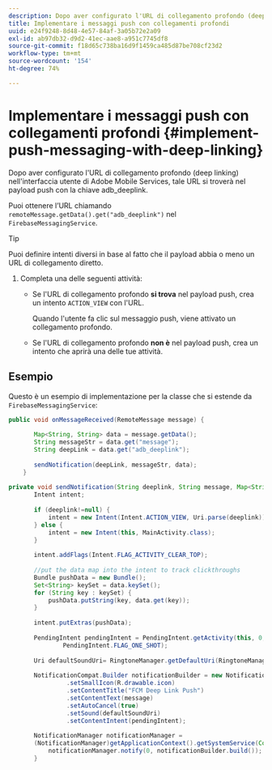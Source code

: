 ```yaml
---
description: Dopo aver configurato l'URL di collegamento profondo (deep linking) nell'interfaccia utente di Adobe Mobile Services, tale URL si troverà nel payload push con la chiave adb_deeplink.
title: Implementare i messaggi push con collegamenti profondi
uuid: e24f9248-8d48-4e57-84af-3a05b72e2a09
exl-id: ab97db32-d9d2-41ec-aae8-a951c7745df8
source-git-commit: f18d65c738ba16d9f1459ca485d87be708cf23d2
workflow-type: tm+mt
source-wordcount: '154'
ht-degree: 74%

---
```


# Implementare i messaggi push con collegamenti profondi {#implement-push-messaging-with-deep-linking}

Dopo aver configurato l&#39;URL di collegamento profondo (deep linking) nell&#39;interfaccia utente di Adobe Mobile Services, tale URL si troverà nel payload push con la chiave adb_deeplink.

Puoi ottenere l’URL chiamando `remoteMessage.getData().get("adb_deeplink")` nel `FirebaseMessagingService`.

>[!TIP]
>
>Puoi definire intenti diversi in base al fatto che il payload abbia o meno un URL di collegamento diretto.

1. Completa una delle seguenti attività:

   * Se l&#39;URL di collegamento profondo **si trova** nel payload push, crea un intento `ACTION_VIEW` con l&#39;URL.

      Quando l&#39;utente fa clic sul messaggio push, viene attivato un collegamento profondo.

   * Se l&#39;URL di collegamento profondo **non è** nel payload push, crea un intento che aprirà una delle tue attività.

## Esempio

Questo è un esempio di implementazione per la classe che si estende da `FirebaseMessagingService`:

```java
public void onMessageReceived(RemoteMessage message) { 
 
       Map<String, String> data = message.getData(); 
       String messageStr = data.get("message"); 
       String deepLink = data.get("adb_deeplink"); 
 
       sendNotification(deepLink, messageStr, data); 
    } 
 
private void sendNotification(String deeplink, String message, Map<String, String> data) { 
       Intent intent; 
 
       if (deeplink!=null) { 
           intent = new Intent(Intent.ACTION_VIEW, Uri.parse(deeplink)); 
       } else { 
           intent = new Intent(this, MainActivity.class); 
       } 
 
       intent.addFlags(Intent.FLAG_ACTIVITY_CLEAR_TOP); 
 
       //put the data map into the intent to track clickthroughs 
       Bundle pushData = new Bundle(); 
       Set<String> keySet = data.keySet(); 
       for (String key : keySet) { 
           pushData.putString(key, data.get(key)); 
       } 
 
       intent.putExtras(pushData); 
 
       PendingIntent pendingIntent = PendingIntent.getActivity(this, 0, intent, 
               PendingIntent.FLAG_ONE_SHOT); 
 
       Uri defaultSoundUri= RingtoneManager.getDefaultUri(RingtoneManager.TYPE_NOTIFICATION); 
 
       NotificationCompat.Builder notificationBuilder = new NotificationCompat.Builder(this) 
                .setSmallIcon(R.drawable.icon) 
                .setContentTitle("FCM Deep Link Push") 
                .setContentText(message) 
                .setAutoCancel(true) 
                .setSound(defaultSoundUri) 
                .setContentIntent(pendingIntent); 
 
       NotificationManager notificationManager =  
       (NotificationManager)getApplicationContext().getSystemService(Context.NOTIFICATION_SERVICE); 
           notificationManager.notify(0, notificationBuilder.build()); 
       } 
```
